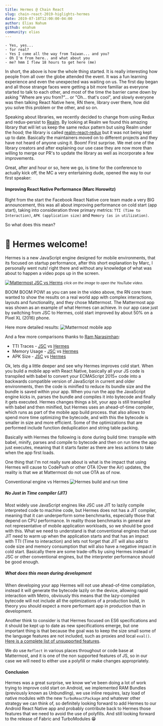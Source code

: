 ```yaml
---
title: Hermes @ Chain React
slug: chain-react-2019-higlights-hermes
date: 2019-07-18T12:00:00-04:00
author: Elias Nahum
github: enahum
community: elias
---
```


```
- Yes, yes...
- for real?
- Yes I come all the way from Taiwan... and you?
- Oh I'm from here.. and what about you
- me? hmm I flew 18 hours to get here (me)
```
In short, the above is how the whole thing started. It is really interesting how people from all over the 
globe attended the event. It was a fun learning experience and even the unexpected was waiting on us. 
The first day began and all those strange faces were getting a bit more familiar as 
everyone started to talk to each other, and most of the time the barrier came down by 
asking "Where are you from?"... or "Oh... that's cool", and slowly everyone was then talking 
React Native here, RN there, library over there, how did you solve this problem or the other, and so on. 

Speaking about libraries, we recently decided to change from using Redux and redux-persist 
to [Realm]([https://realm.io/docs/javascript/latest/#getting-started](https://realm.io/docs/javascript/latest/#getting-started)).
By looking at Realm we found this amazing library that will let us keep the same redux pattern but 
using Realm under the hood; the library is 
called [realm-react-redux](https://github.com/lolatravel/realm-react-redux) but it was 
not being kept up to date. Basically the maintainers moved on to different projects and 
they have not heard of anyone using it. Boom! First surprise. We met one of the library 
creators and after explaining our use case they are now more than willing to merge our PR's to 
update the library as well as incorporate a few improvements.

Great, after and hour or so, here we go, is time for the conference to actually kick off, 
the MC a very entertaining dude, opened the way to our first speaker:

#### Improving React Native Performance (Marc Horowitz)

Right from the start the Facebook React Native core team made a very BIG announcement, 
this was all about improving performance on cold start (app start), 
taking into consideration three primary metrics: 
`TTI (Time to Interaction)`, `APK (application size)` and `Memory (as in utilization)`.

So what does this mean?

# 🎉 Hermes welcome!

Hermes is a new JavaScript engine designed for mobile environments, that its focused on 
startup performance, after this short explanation by Marc, 
I personally went nuts! right there and without any knowledge of what was about to 
happen a video pops up in the screen.

[![Mattermost JSC vs Herms](/blog/2019-07-18-chain-react-2019/thumbnail.png)](https://youtu.be/EnefPsVRSn4)
*<span style="font-size: 12px">click on the image to open the YouTube video.</span>*

BOOM BOOM POW! as you can see in the video above, the RN core team wanted to show the results on a 
real world app with complex interactions, layouts and functionality, and they chose Mattermost. 
The Mattermost app was shown as an example of what Hermes can achieve. In our app case just by 
switching from JSC to Hermes, cold start improved by about 50% on a Pixel XL (2016) phone.

Here more detailed results:
![Mattermost mobile app](/blog/2019-07-18-chain-react-2019/hermes-stats.jpg)

And a few more comparisons thanks to [Ram Narasimhan](blog.nparashuram.com):

   - TTI Traces - [JSC](https://nparashuram.github.io/mattermost-mobile/jsc/trace-jsc.html) vs [Hermes](https://nparashuram.github.io/mattermost-mobile/hermes/trace-hermes.html)
   - Memory Usage - [JSC](https://nparashuram.github.io/mattermost-mobile/jsc/mem-jsc.txt) vs [Hermes](https://nparashuram.github.io/mattermost-mobile/hermes/mem-hermes.txt)
   - APK Size - [JSC](https://nparashuram.github.io/mattermost-mobile/jsc/size-jsc.html) vs [Hermes](https://nparashuram.github.io/mattermost-mobile/hermes/size-hermes.html)


Ok, lets dig a little deeper and see why Hermes improves cold start. When you build a mobile app with 
React Native, basically all your JS code is transpiled with babel to convert your ECMAScript 2015+ 
code into a backwards compatible version of JavaScript in current and older environments, then the 
code is minified to reduce its bundle size and the bundle is saved within your app. When you run the 
app the JavaScript engine kicks in, parses the bundle and compiles it into bytecode and finally it 
gets executed. Hermes changes things a bit, your app is still transpiled with babel and then minified, 
but Hermes uses an ahead-of-time compiler, which runs as part of the mobile app build process.
that also allows to spend more time optimizing the bytecode, and with this the bytecode is smaller in 
size and more efficient. Some of the optimizations that are performed include function deduplication 
and string table packing.

Basically with Hermes the following is done during build time: transpile with babel, minify, 
parses and compile to bytecode and then on run time the app just executes, 
meaning that it starts faster as there are less actions to take when the app first loads.

One thing that I'm not really sure about is what is the impact that using Hermes will cause to CodePush 
or other OTA (Over the Air) updates, the reality is that we at Mattermost do not use OTA as of now.

Conventional engine vs Hermes
![Hermes build and run time](/blog/2019-07-18-chain-react-2019/hermes-build.gif)

##### No Just in Time compiler (JIT)
Most widely use JavaScript engines like JSC use JIT to lazily compile interpreted code to machine code, 
but Hermes does not has a JIT compiler, meaning that it can underperform some benchmarks, especially 
those that depend on CPU performance. In reality those benchmarks in general are not representative of 
mobile application workloads, so we should be good with this. What we need to understand is that 
conventional engines that use JIT need to warm up when the application starts and that has an impact 
with TTI (Time to interaction) and lets not forget that JIT will also add to code size and memory 
consumption that will also have a negative impact in cold start. Basically there are some trade-offs 
by using Hermes instead of JSC or other conventional engines, but the interpreter performance should 
be good enough.

##### What does this mean during development
When developing your app Hermes will not use ahead-of-time compilation, instead it will generate the 
bytecode lazily on the device, allowing rapid interaction with Metro, obviously this means that the 
lazy-compiled bytecode will not include all the optimizations of a production build, in theory you 
should expect a more performant app in production than in development.

Another think to consider is that Hermes focused on ES6 specifications and it should be kept up to 
date as new specifications emerge, but one important thing is that because the goal was to keep the 
size small some of the language features are not included, such as proxies and local `eval()`. 
[Here is a complete list of unsupported features](https://github.com/facebook/hermes/blob/master/doc/Features.md#excluded-from-support).

We do use `Reflect` in various places throughout or code base at Mattermost, and it is one of the non 
supported features of JS, so in our case we will need to either use a polyfill or make changes appropriately.

#### Conclusion
Hermes was a great surprise, we know we've been doing a lot of work trying to improve cold start on 
Android, we implemented RAM Bundles (previously known as Unbundling), we use inline requires, 
lazy load of native modules with the new `TurboReactPackage` and whatever other strategy we can think of, 
so definitely looking forward to add Hermes to our Android React Native app and probably contribute 
back to Hermes those features that we need to avoid the use of polyfills. And still looking forward to 
the release of Fabric and TurboModules 😁
